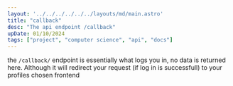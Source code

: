 ```yaml
---
layout: '../../../../../../layouts/md/main.astro'
title: "callback"
desc: "The api endpoint /callback"
upDate: 01/10/2024
tags: ["project", "computer science", "api", "docs"]
---
```

the `/callback/` endpoint is essentially what logs you in, no data is returned here. Although it will redirect your request (if log in is successfull) to your profiles chosen frontend